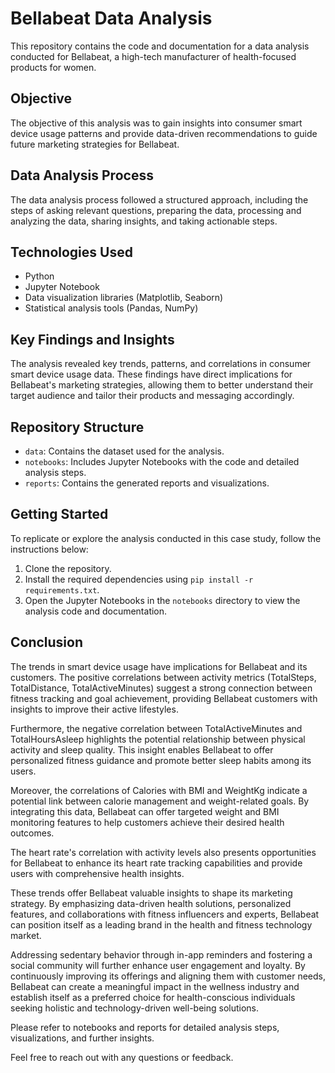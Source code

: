 # Bellabeat Data Analysis

This repository contains the code and documentation for a data analysis conducted for Bellabeat, a high-tech manufacturer of health-focused products for women.

## Objective

The objective of this analysis was to gain insights into consumer smart device usage patterns and provide data-driven recommendations to guide future marketing strategies for Bellabeat.

## Data Analysis Process

The data analysis process followed a structured approach, including the steps of asking relevant questions, preparing the data, processing and analyzing the data, sharing insights, and taking actionable steps.

## Technologies Used

- Python
- Jupyter Notebook
- Data visualization libraries (Matplotlib, Seaborn)
- Statistical analysis tools (Pandas, NumPy)

## Key Findings and Insights

The analysis revealed key trends, patterns, and correlations in consumer smart device usage data. These findings have direct implications for Bellabeat's marketing strategies, allowing them to better understand their target audience and tailor their products and messaging accordingly.

## Repository Structure

- `data`: Contains the dataset used for the analysis.
- `notebooks`: Includes Jupyter Notebooks with the code and detailed analysis steps.
- `reports`: Contains the generated reports and visualizations.

## Getting Started

To replicate or explore the analysis conducted in this case study, follow the instructions below:

1. Clone the repository.
2. Install the required dependencies using `pip install -r requirements.txt`.
3. Open the Jupyter Notebooks in the `notebooks` directory to view the analysis code and documentation.

## Conclusion

The trends in smart device usage  have implications for Bellabeat and its customers. The positive correlations between activity metrics (TotalSteps, TotalDistance, TotalActiveMinutes) suggest a strong connection between fitness tracking and goal achievement, providing Bellabeat customers with insights to improve their active lifestyles.

Furthermore, the negative correlation between TotalActiveMinutes and TotalHoursAsleep highlights the potential relationship between physical activity and sleep quality. This insight enables Bellabeat to offer personalized fitness guidance and promote better sleep habits among its users.

Moreover, the correlations of Calories with BMI and WeightKg indicate a potential link between calorie management and weight-related goals. By integrating this data, Bellabeat can offer targeted weight and BMI monitoring features to help customers achieve their desired health outcomes.

The heart rate's correlation with activity levels also presents opportunities for Bellabeat to enhance its heart rate tracking capabilities and provide users with comprehensive health insights.

These trends offer Bellabeat valuable insights to shape its marketing strategy. By emphasizing data-driven health solutions, personalized features, and collaborations with fitness influencers and experts, Bellabeat can position itself as a leading brand in the health and fitness technology market.

Addressing sedentary behavior through in-app reminders and fostering a social community will further enhance user engagement and loyalty. By continuously improving its offerings and aligning them with customer needs, Bellabeat can create a meaningful impact in the wellness industry and establish itself as a preferred choice for health-conscious individuals seeking holistic and technology-driven well-being solutions.

Please refer to notebooks and reports for detailed analysis steps, visualizations, and further insights.

Feel free to reach out with any questions or feedback. 
